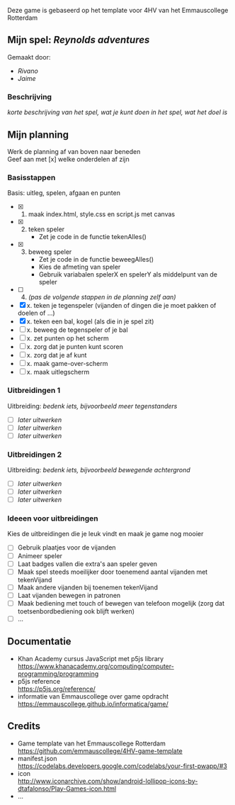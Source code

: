 Deze game is gebaseerd op het template voor 4HV van het Emmauscollege Rotterdam

## Mijn spel: *Reynolds adventures*
Gemaakt door:
- *Rivano*
- *Jaime*

### Beschrijving
*korte beschrijving van het spel, wat je kunt doen in het spel, wat het doel is*

## Mijn planning
Werk de planning af van boven naar beneden<br>
Geef aan met [x] welke onderdelen af zijn

### Basisstappen
Basis: uitleg, spelen, afgaan en punten
- [x] 1. maak index.html, style.css en script.js met canvas
- [x] 2. teken speler
        - Zet je code in de functie tekenAlles()
- [x] 3. beweeg speler
        - Zet je code in de functie beweegAlles()
        - Kies de afmeting van speler
        - Gebruik variabalen spelerX en spelerY als middelpunt van de speler
- [ ] 4. *(pas de volgende stappen in de planning zelf aan)*
- [x] x. teken je tegenspeler (vijanden of dingen die je moet pakken of doelen of ...)
- [x] x. teken een bal, kogel (als die in je spel zit)
- [ ] x. beweeg de tegenspeler of je bal
- [ ] x. zet punten op het scherm 
- [ ] x. zorg dat je punten kunt scoren
- [ ] x. zorg dat je af kunt
- [ ] x. maak game-over-scherm
- [ ] x. maak uitlegscherm

### Uitbreidingen 1
Uitbreiding: *bedenk iets, bijvoorbeeld meer tegenstanders*
- [ ] *later uitwerken*
- [ ] *later uitwerken*
- [ ] *later uitwerken*

### Uitbreidingen 2
Uitbreiding: *bedenk iets, bijvoorbeeld bewegende achtergrond*
- [ ] *later uitwerken*
- [ ] *later uitwerken*
- [ ] *later uitwerken*

### Ideeen voor uitbreidingen
Kies de uitbreidingen die je leuk vindt en maak je game nog mooier
- [ ] Gebruik plaatjes voor de vijanden
- [ ] Animeer speler
- [ ] Laat badges vallen die extra's aan speler geven
- [ ] Maak spel steeds moeilijker door toenemend aantal vijanden met tekenVijand
- [ ] Maak andere vijanden bij toenemen tekenVijand
- [ ] Laat vijanden bewegen in patronen
- [ ] Maak bediening met touch of bewegen van telefoon mogelijk (zorg dat toetsenbordbediening ook blijft werken)
- [ ] ...

## Documentatie
- Khan Academy cursus JavaScript met p5js library <br>
https://www.khanacademy.org/computing/computer-programming/programming
- p5js reference <br>
https://p5js.org/reference/
- informatie van Emmauscollege over game opdracht <br>
https://emmauscollege.github.io/informatica/game/

## Credits
- Game template van het Emmauscollege Rotterdam <br>
        https://github.com/emmauscollege/4HV-game-template
- manifest.json <br>
        https://codelabs.developers.google.com/codelabs/your-first-pwapp/#3
- icon <br>
        http://www.iconarchive.com/show/android-lollipop-icons-by-dtafalonso/Play-Games-icon.html
- ...
